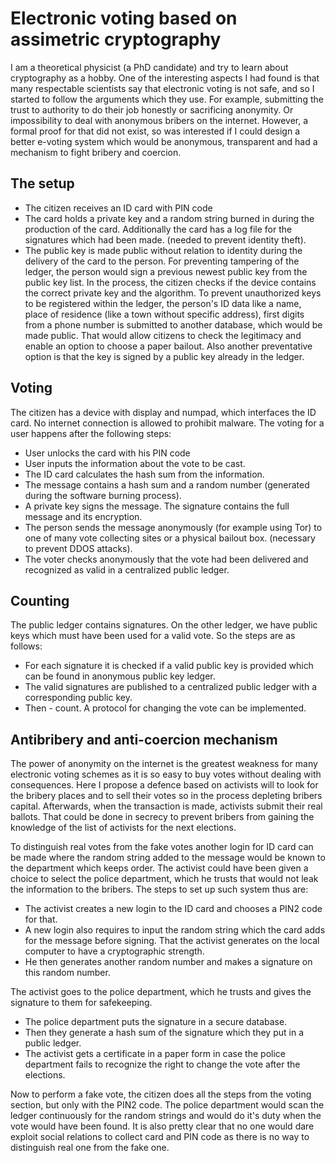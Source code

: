 # Electronic voting based on assimetric cryptography

I am a theoretical physicist (a PhD candidate) and try to learn about cryptography as a hobby. One of the interesting aspects I had found is that many respectable scientists say that electronic voting is not safe, and so I started to follow the arguments which they use. For example, submitting the trust to authority to do their job honestly or sacrificing anonymity. Or impossibility to deal with anonymous bribers on the internet. However, a formal proof for that did not exist, so was interested if I could design a better e-voting system which would be anonymous, transparent and had a mechanism to fight bribery and coercion.

## The setup

-   The citizen receives an ID card with PIN code
-   The card holds a private key and a random string burned in during the production of the card. Additionally the card has a log file for the signatures which had been made. (needed to prevent identity theft).
-   The public key is made public without relation to identity during the delivery of the card to the person. For preventing tampering of the ledger, the person would sign a previous newest public key from the public key list. In the process, the citizen checks if the device contains the correct private key and the algorithm. To prevent unauthorized keys to be registered within the ledger, the person's ID data like a name, place of residence (like a town without specific address), first digits from a phone number is submitted to another database, which would be made public. That would allow citizens to check the legitimacy and enable an option to choose a paper bailout. Also another preventative option is that the key is signed by a public key already in the ledger.

## Voting

The citizen has a device with display and numpad, which interfaces the ID card. No internet connection is allowed to prohibit malware. The voting for a user happens after the following steps:

-   User unlocks the card with his PIN code
-   User inputs the information about the vote to be cast.
-   The ID card calculates the hash sum from the information.
-   The message contains a hash sum and a random number (generated during the software burning process).
-   A private key signs the message. The signature contains the full message and its encryption.
-   The person sends the message anonymously (for example using Tor) to one of many vote collecting sites or a physical bailout box. (necessary to prevent DDOS attacks).
-   The voter checks anonymously that the vote had been delivered and recognized as valid in a centralized public ledger.

## Counting

The public ledger contains signatures. On the other ledger, we have public keys which must have been used for a valid vote. So the steps are as follows:

-   For each signature it is checked if a valid public key is provided which can be found in anonymous public key ledger.
-   The valid signatures are published to a centralized public ledger with a corresponding public key.
-   Then - count. A protocol for changing the vote can be implemented.

## Antibribery and anti-coercion mechanism

The power of anonymity on the internet is the greatest weakness for many electronic voting schemes as it is so easy to buy votes without dealing with consequences. Here I propose a defence based on activists will to look for the bribery places and to sell their votes so in the process depleting bribers capital. Afterwards, when the transaction is made, activists submit their real ballots. That could be done in secrecy to prevent bribers from gaining the knowledge of the list of activists for the next elections.

To distinguish real votes from the fake votes another login for ID card can be made where the random string added to the message would be known to the department which keeps order. The activist could have been given a choice to select the police department, which he trusts that would not leak the information to the bribers. The steps to set up such system thus are:

-   The activist creates a new login to the ID card and chooses a PIN2 code for that.
-   A new login also requires to input the random string which the card adds for the message before signing. That the activist generates on the local computer to have a cryptographic strength.
-   He then generates another random number and makes a signature on this random number.

The activist goes to the police department, which he trusts and gives the signature to them for safekeeping.

-   The police department puts the signature in a secure database.
-   Then they generate a hash sum of the signature which they put in a public ledger.
-   The activist gets a certificate in a paper form in case the police department fails to recognize the right to change the vote after the elections.

Now to perform a fake vote, the citizen does all the steps from the voting section, but only with the PIN2 code. The police department would scan the ledger continuously for the random strings and would do it's duty when the vote would have been found. It is also pretty clear that no one would dare exploit social relations to collect card and PIN code as there is no way to distinguish real one from the fake one.
